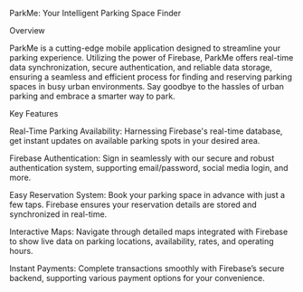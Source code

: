 ParkMe: Your Intelligent Parking Space Finder


Overview

ParkMe is a cutting-edge mobile application designed to streamline your parking experience. Utilizing the power of Firebase, ParkMe offers real-time data synchronization, secure authentication, and reliable data storage, ensuring a seamless and efficient process for finding and reserving parking spaces in busy urban environments. Say goodbye to the hassles of urban parking and embrace a smarter way to park.

Key Features

Real-Time Parking Availability: Harnessing Firebase's real-time database, get instant updates on available parking spots in your desired area.

Firebase Authentication: Sign in seamlessly with our secure and robust authentication system, supporting email/password, social media login, and more.

Easy Reservation System: Book your parking space in advance with just a few taps. Firebase ensures your reservation details are stored and synchronized in real-time.

Interactive Maps: Navigate through detailed maps integrated with Firebase to show live data on parking locations, availability, rates, and operating hours.

Instant Payments: Complete transactions smoothly with Firebase’s secure backend, supporting various payment options for your convenience.
